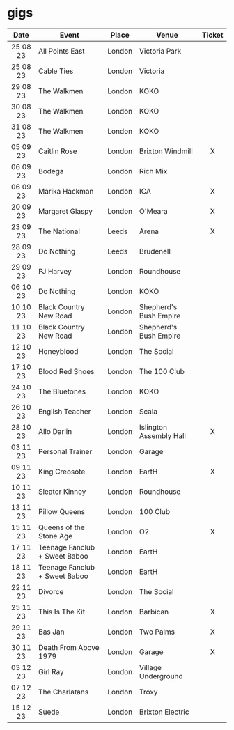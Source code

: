 # gigs
|Date|Event|Place|Venue|Ticket|
|:--:|-----|----|-----|:----:|
|25 08 23|All Points East|London|Victoria Park|
|25 08 23|Cable Ties|London|Victoria|
|29 08 23|The Walkmen|London|KOKO|
|30 08 23|The Walkmen|London|KOKO|
|31 08 23|The Walkmen|London|KOKO|
|05 09 23|Caitlin Rose|London|Brixton Windmill|X|
|06 09 23|Bodega|London|Rich Mix|
|06 09 23|Marika Hackman|London|ICA|X|
|20 09 23|Margaret Glaspy|London|O'Meara|X|
|23 09 23|The National|Leeds|Arena|X|
|28 09 23|Do Nothing|Leeds|Brudenell|
|29 09 23|PJ Harvey|London|Roundhouse|
|06 10 23|Do Nothing|London|KOKO|
|10 10 23|Black Country New Road|London|Shepherd's Bush Empire|
|11 10 23|Black Country New Road|London|Shepherd's Bush Empire|
|12 10 23|Honeyblood|London|The Social|
|17 10 23|Blood Red Shoes|London|The 100 Club|
|24 10 23|The Bluetones|London|KOKO|
|26 10 23|English Teacher|London|Scala|
|28 10 23|Allo Darlin|London|Islington Assembly Hall|X|
|03 11 23|Personal Trainer|London|Garage||
|09 11 23|King Creosote|London|EartH|X|
|10 11 23|Sleater Kinney|London|Roundhouse|
|13 11 23|Pillow Queens|London|100 Club|
|15 11 23|Queens of the Stone Age|London|O2|X|
|17 11 23|Teenage Fanclub + Sweet Baboo|London|EartH|
|18 11 23|Teenage Fanclub + Sweet Baboo|London|EartH|
|22 11 23|Divorce|London|The Social|
|25 11 23|This Is The Kit|London|Barbican|X|
|29 11 23|Bas Jan|London|Two Palms|X|
|30 11 23|Death From Above 1979|London|Garage|X|
|03 12 23|Girl Ray|London|Village Underground|
|07 12 23|The Charlatans|London|Troxy|
|15 12 23|Suede|London|Brixton Electric|

